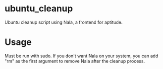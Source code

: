 # ubuntu_cleanup
Ubuntu cleanup script using Nala, a frontend for aptitude. 
# Usage
Must be run with sudo. If you don't want Nala on your system, you can add "rm" as the first argument to remove Nala after the cleanup process.
